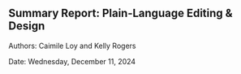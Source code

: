 ## Summary Report: Plain-Language Editing & Design

Authors: Caimile Loy and Kelly Rogers

Date: Wednesday, December 11, 2024